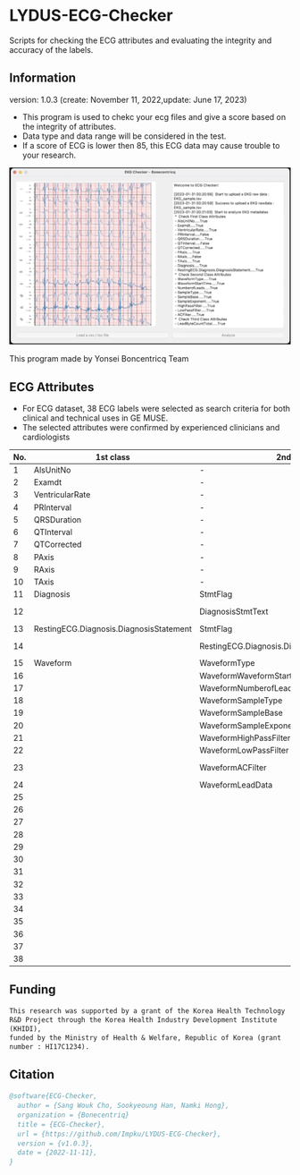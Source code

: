 # LYDUS-ECG-Checker

Scripts for checking the ECG attributes and evaluating the integrity and accuracy of the labels.

## Information
  version: 1.0.3 (create: November 11, 2022,update: June 17, 2023)
 
 - This program is used to chekc your ecg files and give a score based on the integrity of attributes.
 - Data type and data range will be considered in the test. 
 - If a score of ECG is lower then 85, this ECG data may cause trouble to your research.

[![Video](Media/screenshot2.png)](Media/ECG.mp4 "Video") 
 
 This program made by Yonsei Boncentricq Team

## ECG Attributes
- For ECG dataset, 38 ECG labels were selected as search criteria for both clinical and technical uses in GE MUSE. 
- The selected attributes were confirmed by experienced clinicians and cardiologists
  
|   No.  |   1st class                                |   2nd class                                        |   3rd class                                 |   Values/Range                                                           |   Type                 |   Sample1                         |
|--------|--------------------------------------------|----------------------------------------------------|---------------------------------------------|--------------------------------------------------------------------------|------------------------|-----------------------------------|
|   1    |   AlsUnitNo                                |   -                                                |   -                                         |   string                                                                 |   string               |   1911597                         |
|   2    |   Examdt                                   |   -                                                |   -                                         |   date                                                                   |   date                 |   201506                          |
|   3    |   VentricularRate                          |   -                                                |   -                                         |   0-999                                                                  |   integer              |   61                              |
|   4    |   PRInterval                               |   -                                                |   -                                         |   0-999                                                                  |   integer              |   152                             |
|   5    |   QRSDuration                              |   -                                                |   -                                         |   0-999                                                                  |   integer              |   96                              |
|   6    |   QTInterval                               |   -                                                |   -                                         |   0-999                                                                  |   integer              |   420                             |
|   7    |   QTCorrected                              |   -                                                |   -                                         |   0-999                                                                  |   integer              |   422                             |
|   8    |   PAxis                                    |   -                                                |   -                                         |   -179 to 180                                                            |   integer              |   8                               |
|   9    |   RAxis                                    |   -                                                |   -                                         |   -179 to 180                                                            |   integer              |   46                              |
|   10   |   TAxis                                    |   -                                                |   -                                         |   -179 to 180                                                            |   integer              |   56                              |
|   11   |   Diagnosis                                |   StmtFlag                                         |   -                                         |   ENDSLINE,DELETED,USERINSERT                                            |   string               |   ENDSLINE                        |
|   12   |                                            |   DiagnosisStmtText                                |   -                                         |   -                                                                      |   string               |   Nonspecific T wave abnormality  |
|   13   |   RestingECG.Diagnosis.DiagnosisStatement  |   StmtFlag                                         |   -                                         |   ENDSLINE,DELETED,USERINSERT                                            |   string               |   ENDSLINE                        |
|   14   |                                            |   RestingECG.Diagnosis.DiagnosisStatementStmtText  |   -                                         |   -                                                                      |   string               |   Nonspecific T wave abnormality  |
|   15   |   Waveform                                 |   WaveformType                                     |   -                                         |   Median/Rhythm                                                          |   string               |   Median                          |
|   16   |                                            |   WaveformWaveformStartTime                        |   -                                         |   32 bit usigned                                                         |   integer              |   0                               |
|   17   |                                            |   WaveformNumberofLeads                            |   -                                         |   8 or 11                                                                |   integer              |   8                               |
|   18   |                                            |   WaveformSampleType                               |   -                                         |   DISCRETE_SAMPLE/CONTINUOUS_SAMPLES/MULTIPLEX_SAMPLES./SIMPLEX_SAMPLES  |   string               |   CONTINUOUS_SAMPLES              |
|   19   |                                            |   WaveformSampleBase                               |   -                                         |   16 bit usigned                                                         |   integer              |   500                             |
|   20   |                                            |   WaveformSampleExponent                           |   -                                         |   8 bit usigned                                                          |   integer              |   0                               |
|   21   |                                            |   WaveformHighPassFilter                           |   -                                         |   16 bit usigned                                                         |   integer              |   16                              |
|   22   |                                            |   WaveformLowPassFilter                            |   -                                         |   16 bit usigned                                                         |   integer              |   150                             |
|   23   |                                            |   WaveformACFilter                                 |   -                                         |   None/50/60                                                             |   Integer <or> string  |   60                              |
|   24   |                                            |   WaveformLeadData                                 |   LeadByteCountTotal                        |   16 bit usigned                                                         |   integer              |   1200                            |
|   25   |                                            |                                                    |   WaveformLeadDataLeadTimeOffset            |   16 bit usigned                                                         |   integer              |   0                               |
|   26   |                                            |                                                    |   WaveformLeadDataLeadSampleCountTotal      |   16 bit usigned                                                         |   integer              |   600                             |
|   27   |                                            |                                                    |   WaveformLeadDataLeadAmplitudeUnitsPerBit  |   Float                                                                  |   Float                |   4.88                            |
|   28   |                                            |                                                    |   WaveformLeadDataLeadAmplitudeUnits        |   VOLTS/MILLIVOLTS/MICROVOLTS                                            |   string               |   MICROVOLTS                      |
|   29   |                                            |                                                    |   WaveformLeadDataLeadHighLimit             |   32 bit usigned                                                         |   integer              |   32767                           |
|   30   |                                            |                                                    |   WaveformLeadDataLeadLowLimit              |   32 bit usigned                                                         |   integer              |   -32768                          |
|   31   |                                            |                                                    |   WaveformLeadDataLeadID                    |   I/II/V1/V2/V3/V4/V5/V6/VCG-add X,Y,Z/Ped-add V3R.V4R.V7                |   string               |   I                               |
|   32   |                                            |                                                    |   WaveformLeadDataLeadOffsetFirstSample     |   16 bit usigned                                                         |   integer              |   0                               |
|   33   |                                            |                                                    |   WaveformLeadDataFirstSampleBaseline       |   32 bit usigned                                                         |   integer              |   0                               |
|   34   |                                            |                                                    |   WaveformLeadDataLeadSampleSize            |   8 bit usigned                                                          |   integer              |   2                               |
|   35   |                                            |                                                    |   WaveformLeadDataLeadOff                   |   TRUE/FALSE                                                             |   Boolean              |   FALSE                           |
|   36   |                                            |                                                    |   WaveformLeadDataBaselineSway              |   TRUE/FALSE                                                             |   Boolean              |   FALSE                           |
|   37   |                                            |                                                    |   WaveformLeadDataWaveFormData              |   Base64 encoded uncompressed raw signal data                            |   string               |   -                               |
|   38   |                                            |                                                    |   WaveformLeadDataLeadDataCRC32             |   32 bit usigned                                                         |   integer              |   3.41E+09                        |

## Funding
```
This research was supported by a grant of the Korea Health Technology R&D Project through the Korea Health Industry Development Institute (KHIDI),
funded by the Ministry of Health & Welfare, Republic of Korea (grant number : HI17C1234).
```

## Citation
```bibtex
@software{ECG-Checker,
  author = {Sang Wouk Cho, Sookyeoung Han, Namki Hong},
  organization = {Bonecentriq}
  title = {ECG-Checker},
  url = {https://github.com/Impku/LYDUS-ECG-Checker},
  version = {v1.0.3},
  date = {2022-11-11},
}
```
